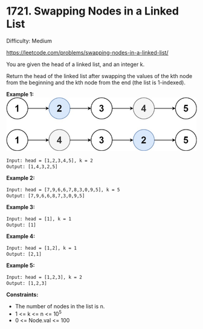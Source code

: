 # 1721. Swapping Nodes in a Linked List

Difficulty: Medium

https://leetcode.com/problems/swapping-nodes-in-a-linked-list/

You are given the head of a linked list, and an integer k.

Return the head of the linked list after swapping the values of the kth node from the beginning and the kth node from the end (the list is 1-indexed).

**Example 1:**  
![ex1](ex1.jpg)
```
Input: head = [1,2,3,4,5], k = 2
Output: [1,4,3,2,5]
```

**Example 2:**
```
Input: head = [7,9,6,6,7,8,3,0,9,5], k = 5
Output: [7,9,6,6,8,7,3,0,9,5]
```

**Example 3:**
```
Input: head = [1], k = 1
Output: [1]
```

**Example 4:**
```
Input: head = [1,2], k = 1
Output: [2,1]
```

**Example 5:**
```
Input: head = [1,2,3], k = 2
Output: [1,2,3]
```

**Constraints:**

* The number of nodes in the list is n.
* 1 <= k <= n <= 10<sup>5</sup>
* 0 <= Node.val <= 100
